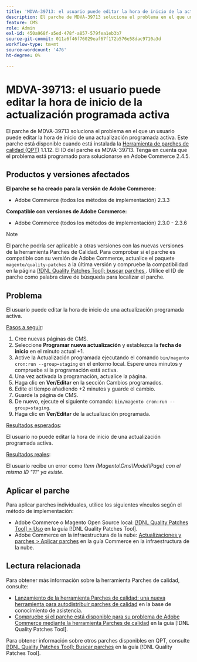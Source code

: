 ```yaml
---
title: 'MDVA-39713: el usuario puede editar la hora de inicio de la actualización programada activa'
description: El parche de MDVA-39713 soluciona el problema en el que un usuario puede editar la hora de inicio de una actualización programada activa. Este parche está disponible cuando está instalada la [Quality Patches Tool (QPT)](https://experienceleague.adobe.com/es/docs/commerce-operations/tools/quality-patches-tool/quality-patches-tool-to-self-serve-quality-patches) 1.1.12. El ID del parche es MDVA-39713. Tenga en cuenta que el problema está programado para solucionarse en Adobe Commerce 2.4.5.
feature: CMS
role: Admin
exl-id: 450a968f-a5ed-478f-a857-579fea1eb3b7
source-git-commit: 011a6f46f76029eaf67f172b576e58dac9710a3d
workflow-type: tm+mt
source-wordcount: '476'
ht-degree: 0%

---
```


# MDVA-39713: el usuario puede editar la hora de inicio de la actualización programada activa

El parche de MDVA-39713 soluciona el problema en el que un usuario puede editar la hora de inicio de una actualización programada activa. Este parche está disponible cuando está instalada la [Herramienta de parches de calidad (QPT)](https://experienceleague.adobe.com/es/docs/commerce-operations/tools/quality-patches-tool/quality-patches-tool-to-self-serve-quality-patches) 1.1.12. El ID del parche es MDVA-39713. Tenga en cuenta que el problema está programado para solucionarse en Adobe Commerce 2.4.5.

## Productos y versiones afectados

**El parche se ha creado para la versión de Adobe Commerce:**

* Adobe Commerce (todos los métodos de implementación) 2.3.3

**Compatible con versiones de Adobe Commerce:**

* Adobe Commerce (todos los métodos de implementación) 2.3.0 - 2.3.6

>[!NOTE]
>
>El parche podría ser aplicable a otras versiones con las nuevas versiones de la herramienta Parches de Calidad. Para comprobar si el parche es compatible con su versión de Adobe Commerce, actualice el paquete `magento/quality-patches` a la última versión y compruebe la compatibilidad en la página [[!DNL Quality Patches Tool]: buscar parches ](https://experienceleague.adobe.com/es/docs/commerce-operations/tools/quality-patches-tool/quality-patches-tool-to-self-serve-quality-patches). Utilice el ID de parche como palabra clave de búsqueda para localizar el parche.

## Problema

El usuario puede editar la hora de inicio de una actualización programada activa.

<u>Pasos a seguir</u>:

1. Cree nuevas páginas de CMS.
1. Seleccione **Programar nueva actualización** y establezca la **fecha de inicio** en el minuto actual +1.
1. Active la Actualización programada ejecutando el comando `bin/magento cron:run --group=staging` en el entorno local. Espere unos minutos y compruebe si la programación está activa.
1. Una vez activada la programación, actualice la página.
1. Haga clic en **Ver/Editar** en la sección Cambios programados.
1. Edite el tiempo añadiendo +2 minutos y guarde el cambio.
1. Guarde la página de CMS.
1. De nuevo, ejecute el siguiente comando: `bin/magento cron:run --group=staging`.
1. Haga clic en **Ver/Editar** de la actualización programada.

<u>Resultados esperados</u>:

El usuario no puede editar la hora de inicio de una actualización programada activa.

<u>Resultados reales</u>:

El usuario recibe un error como *Item (Magento\Cms\Model\Page) con el mismo ID &quot;11&quot; ya existe.*

## Aplicar el parche

Para aplicar parches individuales, utilice los siguientes vínculos según el método de implementación:

* Adobe Commerce o Magento Open Source local: [[!DNL Quality Patches Tool] > Uso](/help/tools/quality-patches-tool/usage.md) en la guía [!DNL Quality Patches Tool].
* Adobe Commerce en la infraestructura de la nube: [Actualizaciones y parches > Aplicar parches](https://experienceleague.adobe.com/docs/commerce-cloud-service/user-guide/develop/upgrade/apply-patches.html?lang=es) en la guía Commerce en la infraestructura de la nube.

## Lectura relacionada

Para obtener más información sobre la herramienta Parches de calidad, consulte:

* [Lanzamiento de la herramienta Parches de calidad: una nueva herramienta para autodistribuir parches de calidad](https://experienceleague.adobe.com/es/docs/commerce-operations/tools/quality-patches-tool/quality-patches-tool-to-self-serve-quality-patches) en la base de conocimiento de asistencia.
* [Compruebe si el parche está disponible para su problema de Adobe Commerce mediante la herramienta Parches de calidad](/help/tools/quality-patches-tool/patches-available-in-qpt/check-patch-for-magento-issue-with-magento-quality-patches.md) en la guía [!DNL Quality Patches Tool].

Para obtener información sobre otros parches disponibles en QPT, consulte [[!DNL Quality Patches Tool]: Buscar parches](https://experienceleague.adobe.com/tools/commerce-quality-patches/index.html?lang=es) en la guía [!DNL Quality Patches Tool].
